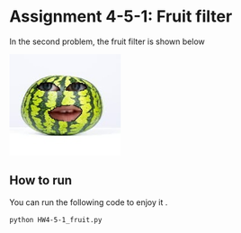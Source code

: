 # Assignment 4-5-1: Fruit filter
In the second problem, the fruit filter  is shown below 



![Alt text](result.jpg)

## How to run

You can run the following code to enjoy it . 




```
python HW4-5-1_fruit.py
```